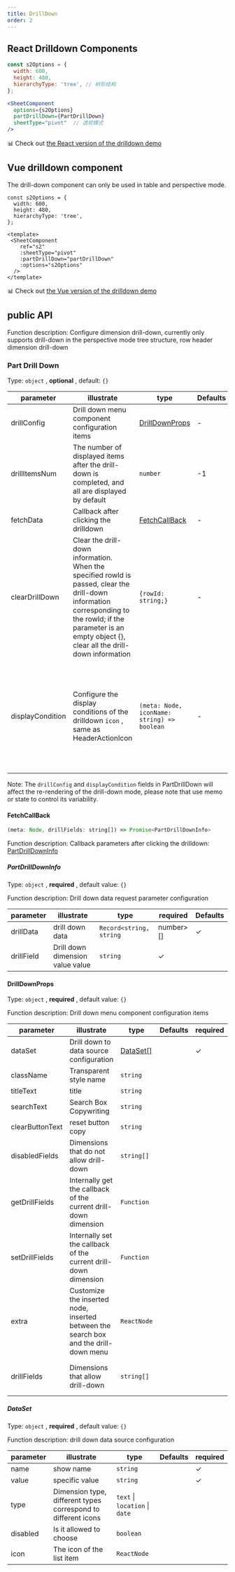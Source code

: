 ```yaml
---
title: DrillDown
order: 2
---
```


## React Drilldown Components

```jsx
const s2Options = {
  width: 600,
  height: 480,
  hierarchyType: 'tree', // 树形结构
};

<SheetComponent
  options={s2Options}
  partDrillDown={PartDrillDown}
  sheetType="pivot"  // 透视模式
/>
```

​📊 Check out [the React version of the drilldown demo](/examples/react-component/drill-dwon#for-pivot)

## Vue drilldown component

The drill-down component can only be used in table and perspective mode.

```vue
const s2Options = {
  width: 600,
  height: 480,
  hierarchyType: 'tree',
};

<template>
 <SheetComponent
    ref="s2"
    :sheetType="pivot"
    :partDrillDown="partDrillDown"
    :options="s2Options"
  />
</template>
```

​📊 Check out [the Vue version of the drilldown demo](https://codesandbox.io/s/vue-drilldown-demo-8p1lmv?file=/src/App.vue:6385-6396)

## public API

Function description: Configure dimension drill-down, currently only supports drill-down in the perspective mode tree structure, row header dimension drill-down

### Part Drill Down

Type: `object` , **optional** , default: `{}`

| parameter        | illustrate                                                                                                                                                                                                      | type                                        | Defaults | required | Remark                                        | Version                                                                                     |
| ---------------- | --------------------------------------------------------------------------------------------------------------------------------------------------------------------------------------------------------------- | ------------------------------------------- | -------- | -------- | --------------------------------------------- | ------------------------------------------------------------------------------------------- |
| drillConfig      | Drill down menu component configuration items                                                                                                                                                                   | [DrillDownProps](#drilldownprops)           | -        | ✓        |                                               |                                                                                             |
| drillItemsNum    | The number of displayed items after the drill-down is completed, and all are displayed by default                                                                                                               | `number`                                    | -1       |          |                                               |                                                                                             |
| fetchData        | Callback after clicking the drilldown                                                                                                                                                                           | [FetchCallBack](#fetchcallback)             | -        | ✓        |                                               |                                                                                             |
| clearDrillDown   | Clear the drill-down information. When the specified rowId is passed, clear the drill-down information corresponding to the rowId; if the parameter is an empty object {}, clear all the drill-down information | `{rowId: string;}`                          | -        |          | Only `React` components support this property |                                                                                             |
| displayCondition | Configure the display conditions of the drilldown `icon` , same as HeaderActionIcon                                                                                                                             | `(meta: Node, iconName: string) => boolean` | -        |          | Only `React` components support this property | `1.26.0` returns the `iconName` and presses a single icon to control the display and hiding |

Note: The `drillConfig` and `displayCondition` fields in PartDrillDown will affect the re-rendering of the drill-down mode, please note that use memo or state to control its variability.

#### FetchCallBack

```js
(meta: Node, drillFields: string[]) => Promise<PartDrillDownInfo>
```

Function description: Callback parameters after clicking the drilldown: [PartDrillDownInfo](#partdrilldowninfo)

##### PartDrillDownInfo

Type: `object` , **required** , default value: `{}`

Function description: Drill down data request parameter configuration

| parameter  | illustrate                       | type                                                                      | required | Defaults |
| ---------- | -------------------------------- | ------------------------------------------------------------------------- | -------- | -------- |
| drillData  | drill down data                  | <code class="language-text">Record&#x3C;string, string | number>[]</code> | ✓        |          |
| drillField | Drill down dimension value value | `string`                                                                  | ✓        |          |

#### DrillDownProps

Type: `object` , **required** , default value: `{}`

Function description: Drill down menu component configuration items

| parameter       | illustrate                                                                           | type                    | Defaults | required | Remark                                        |
| --------------- | ------------------------------------------------------------------------------------ | ----------------------- | -------- | -------- | --------------------------------------------- |
| dataSet         | Drill down to data source configuration                                              | [DataSet\[\]](#dataset) |          | ✓        |                                               |
| className       | Transparent style name                                                               | `string`                |          |          |                                               |
| titleText       | title                                                                                | `string`                |          |          |                                               |
| searchText      | Search Box Copywriting                                                               | `string`                |          |          |                                               |
| clearButtonText | reset button copy                                                                    | `string`                |          |          |                                               |
| disabledFields  | Dimensions that do not allow drill-down                                              | `string[]`              |          |          |                                               |
| getDrillFields  | Internally get the callback of the current drill-down dimension                      | `Function`              |          |          |                                               |
| setDrillFields  | Internally set the callback of the current drill-down dimension                      | `Function`              |          |          |                                               |
| extra           | Customize the inserted node, inserted between the search box and the drill-down menu | `ReactNode`             |          |          | Only `React` components support this property |
| drillFields     | Dimensions that allow drill-down                                                     | `string[]`              |          |          | Only `React` components support this property |

##### DataSet

Type: `object` , **required** , default value: `{}`

Function description: drill down data source configuration

| parameter | illustrate                                                    | type                           | Defaults | required |
| --------- | ------------------------------------------------------------- | ------------------------------ | -------- | -------- |
| name      | show name                                                     | `string`                       |          | ✓        |
| value     | specific value                                                | `string`                       |          | ✓        |
| type      | Dimension type, different types correspond to different icons | `text` \| `location` \| `date` |          |          |
| disabled  | Is it allowed to choose                                       | `boolean`                      |          |          |
| icon      | The icon of the list item                                     | `ReactNode`                    |          |          |
